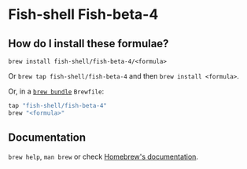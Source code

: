 # Fish-shell Fish-beta-4

## How do I install these formulae?

`brew install fish-shell/fish-beta-4/<formula>`

Or `brew tap fish-shell/fish-beta-4` and then `brew install <formula>`.

Or, in a [`brew bundle`](https://github.com/Homebrew/homebrew-bundle) `Brewfile`:

```ruby
tap "fish-shell/fish-beta-4"
brew "<formula>"
```

## Documentation

`brew help`, `man brew` or check [Homebrew's documentation](https://docs.brew.sh).
